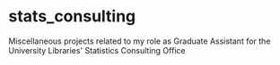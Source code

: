 # stats_consulting
Miscellaneous projects related to my role as Graduate Assistant for the University Libraries' Statistics Consulting Office
